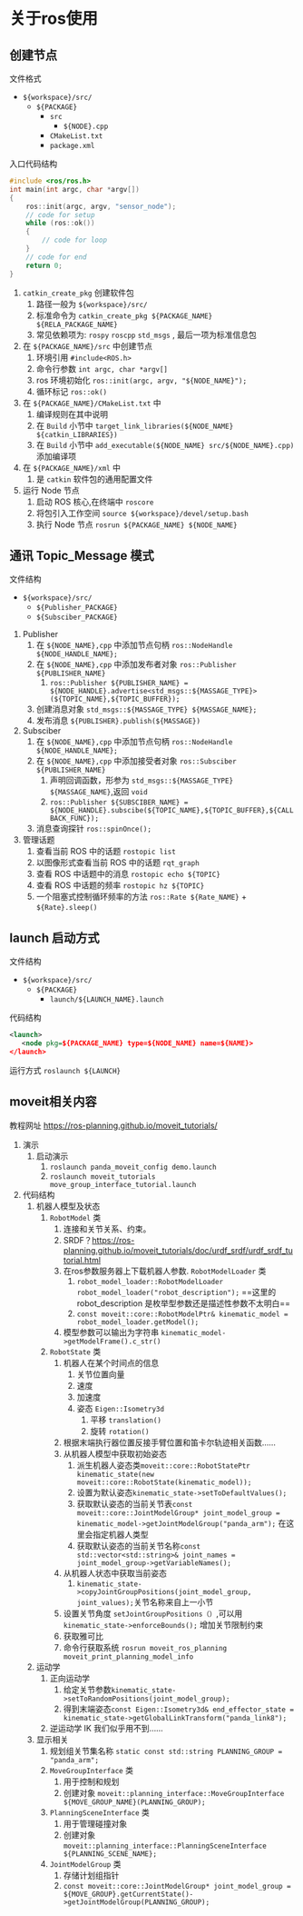 # 关于ros使用

## 创建节点

文件格式

- `${workspace}/src/`
  - `${PACKAGE}`
    - `src`
      - `${NODE}.cpp`
    - `CMakeList.txt`
    - `package.xml`

入口代码结构

```cpp
#include <ros/ros.h>
int main(int argc, char *argv[])
{
    ros::init(argc, argv, "sensor_node");
    // code for setup
    while (ros::ok())
    {
        // code for loop
    }
    // code for end
    return 0;
}

```

1. `catkin_create_pkg` 创建软件包
   1. 路径一般为 `${workspace}/src/`
   2. 标准命令为 `catkin_create_pkg ${PACKAGE_NAME} ${RELA_PACKAGE_NAME}`
   3. 常见依赖项为: `rospy` `roscpp` `std_msgs` , 最后一项为标准信息包
2. 在 `${PACKAGE_NAME}/src` 中创建节点
   1. 环境引用 `#include<ROS.h>`
   2. 命令行参数 `int argc, char *argv[]`
   3. ros 环境初始化 `ros::init(argc, argv, "${NODE_NAME}");`
   4. 循环标记 `ros::ok()`
3. 在 `${PACKAGE_NAME}/CMakeList.txt` 中
   1. 编译规则在其中说明
   2. 在 `Build` 小节中 `target_link_libraries(${NODE_NAME} ${catkin_LIBRARIES})`
   3. 在 `Build` 小节中 `add_executable(${NODE_NAME} src/${NODE_NAME}.cpp)` 添加编译项
4. 在 `${PACKAGE_NAME}/xml` 中
   1. 是 `catkin` 软件包的通用配置文件
5. 运行 Node 节点
   1. 启动 ROS 核心,在终端中 `roscore`
   2. 将包引入工作空间 `source ${workspace}/devel/setup.bash`
   3. 执行 Node 节点 `rosrun ${PACKAGE_NAME} ${NODE_NAME}`

## 通讯 Topic_Message 模式

文件结构

- `${workspace}/src/`
  - `${Publisher_PACKAGE}`
  - `${Subsciber_PACKAGE}`

1. Publisher
   1. 在 `${NODE_NAME},cpp` 中添加节点句柄 `ros::NodeHandle ${NODE_HANDLE_NAME};`
   2. 在 `${NODE_NAME},cpp` 中添加发布者对象 `ros::Publisher ${PUBLISHER_NAME}`
      1. `ros::Publisher ${PUBLISHER_NAME} = ${NODE_HANDLE}.advertise<std_msgs::${MASSAGE_TYPE}>(${TOPIC_NAME},${TOPIC_BUFFER});`
   3. 创建消息对象 `std_msgs::${MASSAGE_TYPE} ${MASSAGE_NAME};`
   4. 发布消息 `${PUBLISHER}.publish(${MASSAGE})`
2. Subsciber
   1. 在 `${NODE_NAME},cpp` 中添加节点句柄 `ros::NodeHandle ${NODE_HANDLE_NAME};`
   2. 在 `${NODE_NAME},cpp` 中添加接受者对象 `ros::Subsciber ${PUBLISHER_NAME}`
      1. 声明回调函数，形参为 `std_msgs::${MASSAGE_TYPE} ${MASSAGE_NAME}`,返回 `void`
      2. `ros::Publisher ${SUBSCIBER_NAME} = ${NODE_HANDLE}.subscibe(${TOPIC_NAME},${TOPIC_BUFFER},${CALLBACK_FUNC});`
   3. 消息查询探针 `ros::spinOnce();`
3. 管理话题
   1. 查看当前 ROS 中的话题 `rostopic list`
   2. 以图像形式查看当前 ROS 中的话题 `rqt_graph`
   3. 查看 ROS 中话题中的消息 `rostopic echo ${TOPIC}`
   4. 查看 ROS 中话题的频率 `rostopic hz ${TOPIC}`
   5. 一个阻塞式控制循环频率的方法 `ros::Rate ${Rate_NAME}` + `${Rate}.sleep()`

## launch 启动方式

文件结构

- `${workspace}/src/`
  - `${PACKAGE}`
    - `launch/${LAUNCH_NAME}.launch`

代码结构

```xml
<launch>
   <node pkg=${PACKAGE_NAME} type=${NODE_NAME} name=${NAME}>
</launch>
```

运行方式 `roslaunch ${LAUNCH}`

## moveit相关内容

教程网址 <https://ros-planning.github.io/moveit_tutorials/>

1. 演示
   1. 启动演示
      1. `roslaunch panda_moveit_config demo.launch`
      2. `roslaunch moveit_tutorials move_group_interface_tutorial.launch`
2. 代码结构
   1. 机器人模型及状态
      1. `RobotModel` 类
         1. 连接和关节关系、约束。
         2. SRDF？<https://ros-planning.github.io/moveit_tutorials/doc/urdf_srdf/urdf_srdf_tutorial.html>
         3. 在ros参数服务器上下载机器人参数. `RobotModelLoader` 类
            1. `robot_model_loader::RobotModelLoader robot_model_loader("robot_description");` ==这里的 robot_description 是枚举型参数还是描述性参数不太明白==
            2. `const moveit::core::RobotModelPtr& kinematic_model = robot_model_loader.getModel();`
         4. 模型参数可以输出为字符串 `kinematic_model->getModelFrame().c_str()`
      2. `RobotState` 类
         1. 机器人在某个时间点的信息
            1. 关节位置向量
            2. 速度
            3. 加速度
            4. 姿态 `Eigen::Isometry3d`
               1. 平移 `translation()`
               2. 旋转 `rotation()`
         2. 根据末端执行器位置反接手臂位置和笛卡尔轨迹相关函数……
         3. 从机器人模型中获取初始姿态
            1. 派生机器人姿态类`moveit::core::RobotStatePtr kinematic_state(new moveit::core::RobotState(kinematic_model));`
            2. 设置为默认姿态`kinematic_state->setToDefaultValues();`
            3. 获取默认姿态的当前关节表`const moveit::core::JointModelGroup* joint_model_group = kinematic_model->getJointModelGroup("panda_arm");` 在这里会指定机器人类型
            4. 获取默认姿态的当前关节名称`const std::vector<std::string>& joint_names = joint_model_group->getVariableNames();`
         4. 从机器人状态中获取当前姿态
            1. `kinematic_state->copyJointGroupPositions(joint_model_group, joint_values);`关节名称来自上一小节
         5. 设置关节角度 `setJointGroupPositions（）`,可以用 `kinematic_state->enforceBounds();` 增加关节限制约束
         6. 获取雅可比
         7. 命令行获取系统 `rosrun moveit_ros_planning moveit_print_planning_model_info`
   2. 运动学
      1. 正向运动学
         1. 给定关节参数`kinematic_state->setToRandomPositions(joint_model_group);`
         2. 得到末端姿态`const Eigen::Isometry3d& end_effector_state = kinematic_state->getGlobalLinkTransform("panda_link8");`
      2. 逆运动学 IK 我们似乎用不到……
   3. 显示相关
      1. 规划组关节集名称 `static const std::string PLANNING_GROUP = "panda_arm";`
      2. `MoveGroupInterface` 类
         1. 用于控制和规划
         2. 创建对象 `moveit::planning_interface::MoveGroupInterface ${MOVE_GROUP_NAME}(PLANNING_GROUP);`
      3. `PlanningSceneInterface` 类
         1. 用于管理碰撞对象
         2. 创建对象 `moveit::planning_interface::PlanningSceneInterface ${PLANNING_SCENE_NAME};`
      4. `JointModelGroup` 类
         1. 存储计划组指针
         2. `const moveit::core::JointModelGroup* joint_model_group = ${MOVE_GROUP}.getCurrentState()->getJointModelGroup(PLANNING_GROUP);`
